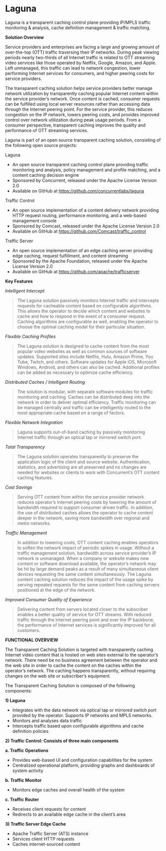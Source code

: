 # Laguna #

Laguna is a transparent caching control plane providing IP/MPLS traffic monitoring & analysis, cache definition management & traffic matching.

**Solution Overview**

Service providers and enterprises are facing a large and growing amount of over-the-top (OTT) traffic traversing their IP networks. During peak viewing periods nearly two-thirds of all Internet traffic is related to OTT streaming video services like those operated by Netflix, Google, Amazon, and Apple. Left unmanaged, this traffic can lead to network congestion, lower performing Internet services for consumers, and higher peering costs for service providers.

The transparent caching solution helps service providers better manage network utilization by transparently caching popular Internet content within the service provider’s network. Once content is cached, consumer requests can be fulfilled using local server resources rather than accessing data through the Internet peering point. For the service provider, this reduces congestion on the IP network, lowers peering costs, and provides improved control over network utilization during peak usage periods. From a consumer perspective, transparent caching improves the quality and performance of OTT streaming services.


Laguna is part of an open source transparent caching solution, consisting of the following open source projects:

Laguna

- An open source transparent caching control plane providing traffic monitoring and analysis, policy management and profile matching, and a content caching decision engine
- Sponsored by Concurrent, released under the Apache License Version 2.0
- Available on GitHub at https://github.com/concurrentlabs/laguna


Traffic Control

- An open source implementation of a content delivery network providing HTTP request routing, performance monitoring, and a web-based management console
- Sponsored by Comcast, released under the Apache License Version 2.0
- Available on GitHub at https://github.com/Comcast/traffic_control

Traffic Server

- An open source implementation of an edge caching server providing edge caching, request fulfillment, and content streaming
- Sponsored by the Apache Foundation, released under the Apache License Version 2.0
- Available on GitHub at https://github.com/apache/trafficserver



**Key Features**



*Intelligent Intercept*

> The Laguna solution passively monitors Internet traffic and intercepts requests for cacheable content based on configurable algorithms. This allows the operator to decide which content and websites to cache and how to respond in the event of a consumer request. Caching algorithms are configurable as well, enabling the operator to choose the optimal caching model for their particular situation.

*Flexible Caching Profiles*
> 
> The Laguna solution is designed to cache content from the most popular video websites as well as common sources of software updates. Supported sites include Netflix, Hulu, Amazon Prime, You Tube, Twitch, and others. Software updates for Apple iOS, Microsoft Windows, Android, and others can also be cached. Additional profiles can be added as necessary to optimize cache efficiency.

*Distributed Caches / Intelligent Routing*

> The solution is modular, with separate software modules for traffic monitoring and caching. Caches can be distributed deep into the network in order to deliver optimal efficiency. Traffic monitoring can be managed centrally and traffic can be intelligently routed to the most appropriate cache based on a range of factors.

*Flexible Network Integration*

> Laguna supports out-of-band caching by passively monitoring Internet traffic through an optical tap or mirrored switch port. 


*Total Transparency*

> The Laguna solution operates transparently to preserve the application logic of the client and source website. Authentication, statistics, and advertising are all preserved and no changes are needed for websites or clients to work with Concurrent’s OTT content caching features.


*Cost Savings*

> Serving OTT content from within the service provider network reduces operator’s Internet peering costs by lowering the amount of bandwidth required to support consumer driven traffic. In addition, the use of distributed caches allows the operator to cache content deeper in the network, saving more bandwidth over regional and metro networks.


*Traffic Management*

> In addition to lowering costs, OTT content caching enables operators to soften the network impact of periodic spikes in usage. Without a traffic management solution, bandwidth across service provider’s IP network is unmanaged. When a company or website makes new content or software download available, the operator’s network may be hit by large demand peaks as a result of many simultaneous client devices requesting the same content simultaneously. The Laguna content caching solution reduces the impact of the usage spike by serving repeated requests for the same content from caching servers positioned at the edge of the network.

*Improved Consumer Quality of Experience*

> Delivering content from servers located closer to the subscriber enables a better quality of service for OTT streams. With reduced traffic through the Internet peering point and over the IP backbone, the performance of Internet services is significantly improved for all customers.





**FUNCTIONAL OVERVIEW**

The Transparent Caching Solution is targeted with transparently caching Internet video content that is hosted on web sites external to the operator’s network. There need be no business agreement between the operator and the web site in order to cache the content on the caches within the operator’s network. The caching happens transparently, without requiring changes on the web site or subscriber’s equipment.

The Transparent Caching Solution is composed of the following components:

**1) Laguna**

- Integrates with the data network via optical tap or mirrored switch port provided by the operator. Supports IP networks and MPLS networks.
- Monitors and analyses data traffic
- Intercepts traffic based upon configurable algorithms and cache definition policies

**2) Traffic Control: Consists of three main components**

**a. Traffic Operations**

- Provides web-based UI and configuration capabilities for the system
- Centralized operational platform, providing graphs and dashboards of system activity

**b. Traffic Monitor**

- Monitors edge caches and overall health of the system

**c. Traffic Router**

- Receives client requests for content
- Redirects to an available edge cache in the client’s area

**3) Traffic Server Edge Cache**

- Apache Traffic Server (ATS) instance
- Services client HTTP requests
- Caches internet-sourced content
